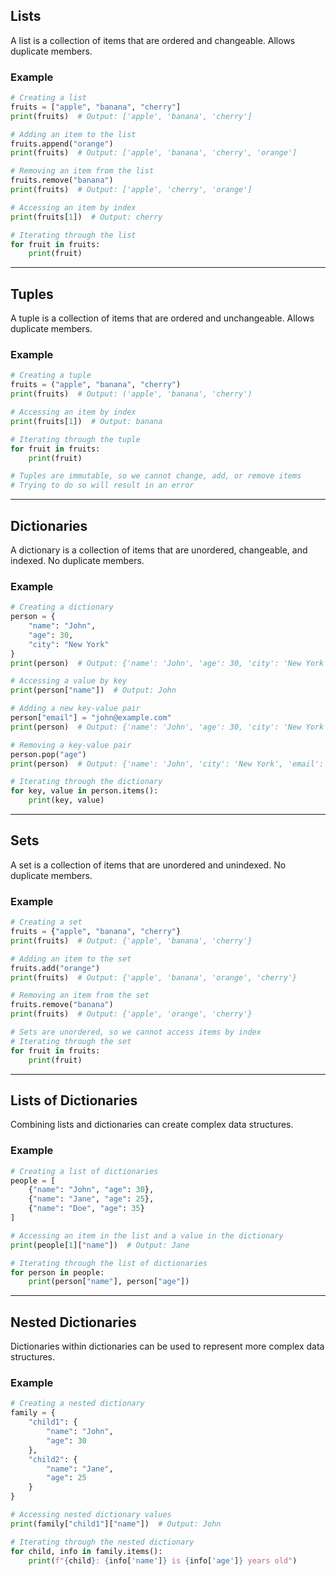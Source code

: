 ## Lists
A list is a collection of items that are ordered and changeable. Allows duplicate members.

### Example
```python
# Creating a list
fruits = ["apple", "banana", "cherry"]
print(fruits)  # Output: ['apple', 'banana', 'cherry']

# Adding an item to the list
fruits.append("orange")
print(fruits)  # Output: ['apple', 'banana', 'cherry', 'orange']

# Removing an item from the list
fruits.remove("banana")
print(fruits)  # Output: ['apple', 'cherry', 'orange']

# Accessing an item by index
print(fruits[1])  # Output: cherry

# Iterating through the list
for fruit in fruits:
    print(fruit)
```

---

## Tuples
A tuple is a collection of items that are ordered and unchangeable. Allows duplicate members.

### Example
```python
# Creating a tuple
fruits = ("apple", "banana", "cherry")
print(fruits)  # Output: ('apple', 'banana', 'cherry')

# Accessing an item by index
print(fruits[1])  # Output: banana

# Iterating through the tuple
for fruit in fruits:
    print(fruit)

# Tuples are immutable, so we cannot change, add, or remove items
# Trying to do so will result in an error
```

---

## Dictionaries
A dictionary is a collection of items that are unordered, changeable, and indexed. No duplicate members.

### Example
```python
# Creating a dictionary
person = {
    "name": "John",
    "age": 30,
    "city": "New York"
}
print(person)  # Output: {'name': 'John', 'age': 30, 'city': 'New York'}

# Accessing a value by key
print(person["name"])  # Output: John

# Adding a new key-value pair
person["email"] = "john@example.com"
print(person)  # Output: {'name': 'John', 'age': 30, 'city': 'New York', 'email': 'john@example.com'}

# Removing a key-value pair
person.pop("age")
print(person)  # Output: {'name': 'John', 'city': 'New York', 'email': 'john@example.com'}

# Iterating through the dictionary
for key, value in person.items():
    print(key, value)
```

---

## Sets
A set is a collection of items that are unordered and unindexed. No duplicate members.

### Example
```python
# Creating a set
fruits = {"apple", "banana", "cherry"}
print(fruits)  # Output: {'apple', 'banana', 'cherry'}

# Adding an item to the set
fruits.add("orange")
print(fruits)  # Output: {'apple', 'banana', 'orange', 'cherry'}

# Removing an item from the set
fruits.remove("banana")
print(fruits)  # Output: {'apple', 'orange', 'cherry'}

# Sets are unordered, so we cannot access items by index
# Iterating through the set
for fruit in fruits:
    print(fruit)
```

---

## Lists of Dictionaries
Combining lists and dictionaries can create complex data structures.

### Example
```python
# Creating a list of dictionaries
people = [
    {"name": "John", "age": 30},
    {"name": "Jane", "age": 25},
    {"name": "Doe", "age": 35}
]

# Accessing an item in the list and a value in the dictionary
print(people[1]["name"])  # Output: Jane

# Iterating through the list of dictionaries
for person in people:
    print(person["name"], person["age"])
```

---

## Nested Dictionaries
Dictionaries within dictionaries can be used to represent more complex data structures.

### Example
```python
# Creating a nested dictionary
family = {
    "child1": {
        "name": "John",
        "age": 30
    },
    "child2": {
        "name": "Jane",
        "age": 25
    }
}

# Accessing nested dictionary values
print(family["child1"]["name"])  # Output: John

# Iterating through the nested dictionary
for child, info in family.items():
    print(f"{child}: {info['name']} is {info['age']} years old")
```
